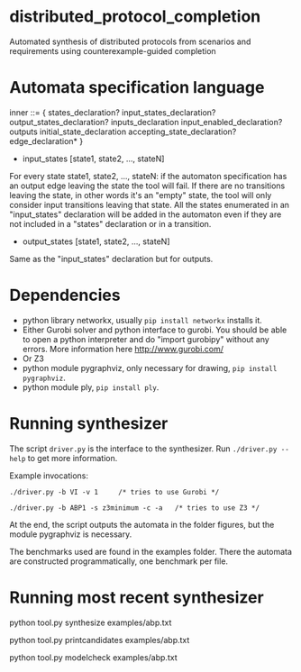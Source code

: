 # distributed_protocol_completion
Automated synthesis of distributed protocols from scenarios and requirements using counterexample-guided completion


# Automata specification language

inner ::= {
	        states_declaration?
            input_states_declaration?
			output_states_declaration?
			inputs_declaration
			input_enabled_declaration?
			outputs
			initial_state_declaration
			accepting_state_declaration?
			edge_declaration*
	      }

* input_states [state1, state2, ..., stateN]

For every state state1, state2, ..., stateN:
if the automaton specification has an output edge leaving the state the tool will fail.
If there are no transitions leaving the state, in other words it's an "empty" state,
the tool will only consider input transitions leaving that state.
All the states enumerated in an "input_states" declaration will be added in the automaton
even if they are not included in a "states" declaration or in a transition.

* output_states [state1, state2, ..., stateN]

Same as the "input_states" declaration but for outputs.


# Dependencies
* python library networkx, usually `pip install networkx` installs it.
* Either Gurobi solver and python interface to gurobi. You should be able to open a python interpreter and do "import gurobipy" without any errors. More information here http://www.gurobi.com/
* Or Z3
* python module pygraphviz, only necessary for drawing, `pip install pygraphviz`.
* python module ply, `pip install ply`.

# Running synthesizer
The script `driver.py` is the interface to the synthesizer.
Run `./driver.py --help` to get more information.

Example invocations:

```
./driver.py -b VI -v 1     /* tries to use Gurobi */

./driver.py -b ABP1 -s z3minimum -c -a   /* tries to use Z3 */

```

At the end, the script outputs the automata in the folder figures, but the module pygraphviz is necessary.

The benchmarks used are found in the examples folder.
There the automata are constructed programmatically, one benchmark per file.

# Running most recent synthesizer

python tool.py synthesize examples/abp.txt

python tool.py printcandidates examples/abp.txt

python tool.py modelcheck examples/abp.txt

